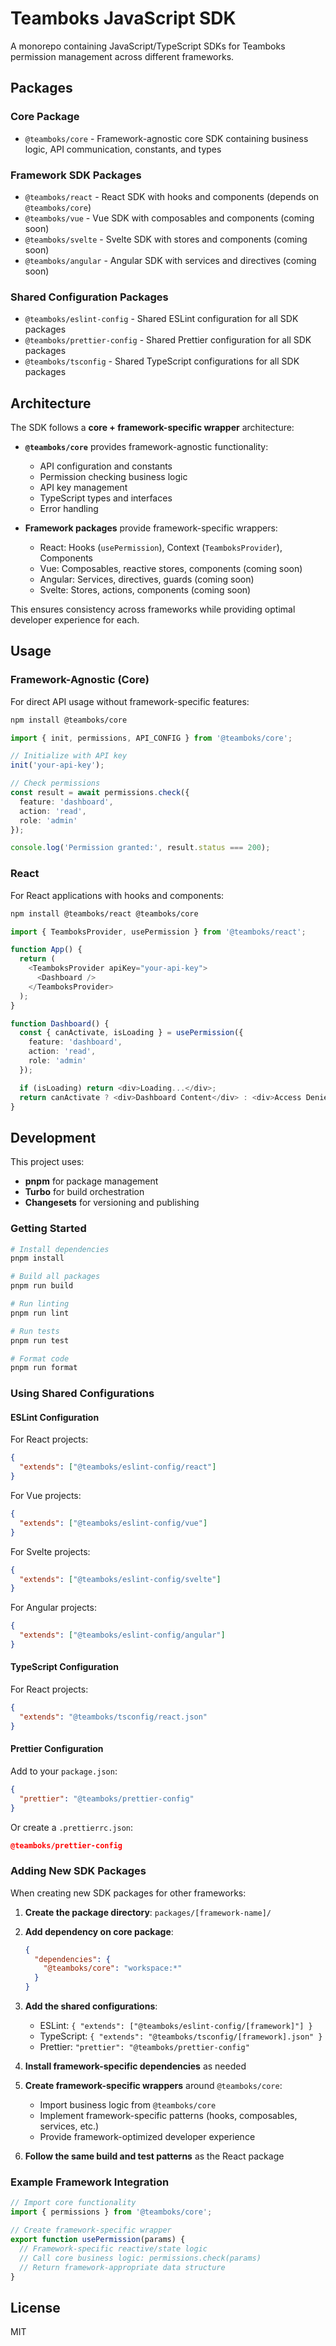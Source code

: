 # Teamboks JavaScript SDK

A monorepo containing JavaScript/TypeScript SDKs for Teamboks permission management across different frameworks.

## Packages

### Core Package

- `@teamboks/core` - Framework-agnostic core SDK containing business logic, API communication, constants, and types

### Framework SDK Packages

- `@teamboks/react` - React SDK with hooks and components (depends on `@teamboks/core`)
- `@teamboks/vue` - Vue SDK with composables and components (coming soon)
- `@teamboks/svelte` - Svelte SDK with stores and components (coming soon)
- `@teamboks/angular` - Angular SDK with services and directives (coming soon)

### Shared Configuration Packages

- `@teamboks/eslint-config` - Shared ESLint configuration for all SDK packages
- `@teamboks/prettier-config` - Shared Prettier configuration for all SDK packages
- `@teamboks/tsconfig` - Shared TypeScript configurations for all SDK packages

## Architecture

The SDK follows a **core + framework-specific wrapper** architecture:

- **`@teamboks/core`** provides framework-agnostic functionality:
  - API configuration and constants
  - Permission checking business logic
  - API key management
  - TypeScript types and interfaces
  - Error handling

- **Framework packages** provide framework-specific wrappers:
  - React: Hooks (`usePermission`), Context (`TeamboksProvider`), Components
  - Vue: Composables, reactive stores, components (coming soon)
  - Angular: Services, directives, guards (coming soon)
  - Svelte: Stores, actions, components (coming soon)

This ensures consistency across frameworks while providing optimal developer experience for each.

## Usage

### Framework-Agnostic (Core)

For direct API usage without framework-specific features:

```bash
npm install @teamboks/core
```

```typescript
import { init, permissions, API_CONFIG } from '@teamboks/core';

// Initialize with API key
init('your-api-key');

// Check permissions
const result = await permissions.check({
  feature: 'dashboard',
  action: 'read',
  role: 'admin'
});

console.log('Permission granted:', result.status === 200);
```

### React

For React applications with hooks and components:

```bash
npm install @teamboks/react @teamboks/core
```

```typescript
import { TeamboksProvider, usePermission } from '@teamboks/react';

function App() {
  return (
    <TeamboksProvider apiKey="your-api-key">
      <Dashboard />
    </TeamboksProvider>
  );
}

function Dashboard() {
  const { canActivate, isLoading } = usePermission({
    feature: 'dashboard',
    action: 'read',
    role: 'admin'
  });

  if (isLoading) return <div>Loading...</div>;
  return canActivate ? <div>Dashboard Content</div> : <div>Access Denied</div>;
}
```

## Development

This project uses:

- **pnpm** for package management
- **Turbo** for build orchestration
- **Changesets** for versioning and publishing

### Getting Started

```bash
# Install dependencies
pnpm install

# Build all packages
pnpm run build

# Run linting
pnpm run lint

# Run tests
pnpm run test

# Format code
pnpm run format
```

### Using Shared Configurations

#### ESLint Configuration

For React projects:

```json
{
  "extends": ["@teamboks/eslint-config/react"]
}
```

For Vue projects:

```json
{
  "extends": ["@teamboks/eslint-config/vue"]
}
```

For Svelte projects:

```json
{
  "extends": ["@teamboks/eslint-config/svelte"]
}
```

For Angular projects:

```json
{
  "extends": ["@teamboks/eslint-config/angular"]
}
```

#### TypeScript Configuration

For React projects:

```json
{
  "extends": "@teamboks/tsconfig/react.json"
}
```

#### Prettier Configuration

Add to your `package.json`:

```json
{
  "prettier": "@teamboks/prettier-config"
}
```

Or create a `.prettierrc.json`:

```json
@teamboks/prettier-config
```

### Adding New SDK Packages

When creating new SDK packages for other frameworks:

1. **Create the package directory**: `packages/[framework-name]/`

2. **Add dependency on core package**:
   ```json
   {
     "dependencies": {
       "@teamboks/core": "workspace:*"
     }
   }
   ```

3. **Add the shared configurations**:
   - ESLint: `{ "extends": ["@teamboks/eslint-config/[framework]"] }`
   - TypeScript: `{ "extends": "@teamboks/tsconfig/[framework].json" }`
   - Prettier: `"prettier": "@teamboks/prettier-config"`

4. **Install framework-specific dependencies** as needed

5. **Create framework-specific wrappers** around `@teamboks/core`:
   - Import business logic from `@teamboks/core`
   - Implement framework-specific patterns (hooks, composables, services, etc.)
   - Provide framework-optimized developer experience

6. **Follow the same build and test patterns** as the React package

### Example Framework Integration

```typescript
// Import core functionality
import { permissions } from '@teamboks/core';

// Create framework-specific wrapper
export function usePermission(params) {
  // Framework-specific reactive/state logic
  // Call core business logic: permissions.check(params)
  // Return framework-appropriate data structure
}
```

## License

MIT
